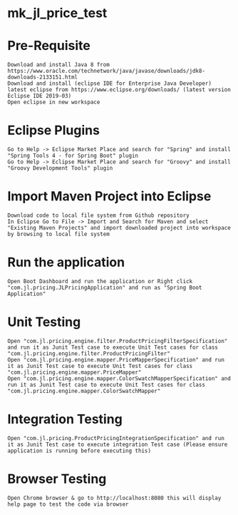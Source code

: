 # mk_jl_price_test
# Pre-Requisite
	Download and install Java 8 from https://www.oracle.com/technetwork/java/javase/downloads/jdk8-downloads-2133151.html
	Download and install (eclipse IDE for Enterprise Java Developer) latest eclipse from https://www.eclipse.org/downloads/ (latest version Eclipse IDE 2019-03)
	Open eclipse in new workspace

# Eclipse Plugins
	Go to Help -> Eclipse Market Place and search for "Spring" and install "Spring Tools 4 - for Spring Boot" plugin
	Go to Help -> Eclipse Market Place and search for "Groovy" and install "Groovy Development Tools" plugin

# Import Maven Project into Eclipse
	Download code to local file system from Github repository
	In Eclipse Go to File -> Import and Search for Maven and select "Existing Maven Projects" and import downloaded project into workspace by browsing to local file system

# Run the application
	Open Boot Dashboard and run the application or Right click "com.jl.pricing.JLPricingApplication" and run as "Spring Boot Application"

# Unit Testing
	Open "com.jl.pricing.engine.filter.ProductPricingFilterSpecification" and run it as Junit Test case to execute Unit Test cases for class "com.jl.pricing.engine.filter.ProductPricingFilter"
	Open "com.jl.pricing.engine.mapper.PriceMapperSpecification" and run it as Junit Test case to execute Unit Test cases for class "com.jl.pricing.engine.mapper.PriceMapper"
	Open "com.jl.pricing.engine.mapper.ColorSwatchMapperSpecification" and run it as Junit Test case to execute Unit Test cases for class "com.jl.pricing.engine.mapper.ColorSwatchMapper"

# Integration Testing
	Open "com.jl.pricing.ProductPricingIntegrationSpecification" and run it as Junit Test case to execute integration Test case (Please ensure application is running before executing this)
	
# Browser Testing
	Open Chrome browser & go to http://localhost:8080 this will display help page to test the code via browser
